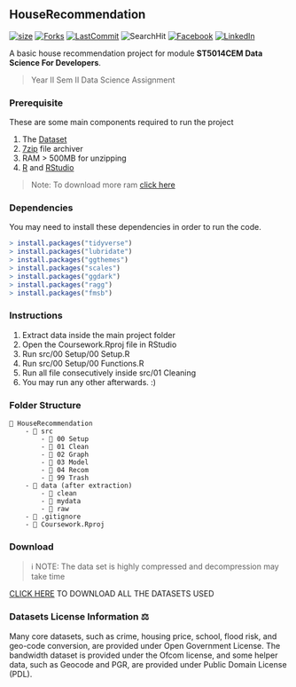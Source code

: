 ## HouseRecommendation
[![size][size-shield]][size-url]
[![Forks][forks-shield]][forks-url]
[![LastCommit][lastCommit-shield]][size-url]
![SearchHit][hits-shield]
[![Facebook][facebook-shield]][facebook-url]
[![LinkedIn][linkedin-shield]][linkedin-url]

A basic house recommendation project for module **ST5014CEM Data Science For Developers**. 
>Year II Sem II Data Science Assignment

### Prerequisite
These are some main components required to run the project
1. The <a href="#download">Dataset</a>
2. [7zip](https://www.7-zip.org/download.html) file archiver
3. RAM > 500MB for unzipping
4. [R](https://cran.r-project.org/bin/) and [RStudio](https://www.rstudio.com/products/rstudio/download/)
> Note: To download more ram [click here](https://downloadmoreram.com/)
### Dependencies
You may need to install these dependencies in order to run the code.
```R
> install.packages("tidyverse")
> install.packages("lubridate")
> install.packages("ggthemes")
> install.packages("scales")
> install.packages("ggdark")
> install.packages("ragg")
> install.packages("fmsb")
```

### Instructions

1. Extract data inside the main project folder
2. Open the Coursework.Rproj file in RStudio
3. Run src/00 Setup/00 Setup.R
4. Run src/00 Setup/00 Functions.R
5. Run all file consecutively inside src/01 Cleaning
6. You may run any other afterwards. :)

### Folder Structure
```
📁 HouseRecommendation
    - 📁 src
        - 📁 00 Setup
        - 📁 01 Clean
        - 📁 02 Graph
        - 📁 03 Model
        - 📁 04 Recom
        - 📁 99 Trash
    - 📁 data (after extraction)
        - 📁 clean
        - 📁 mydata
        - 📁 raw
    - 📄 .gitignore
    - 📄 Coursework.Rproj
```    

### Download
>ℹ NOTE: The data set is highly compressed and decompression may take time

[CLICK HERE](https://drive.google.com/file/d/1kRCReWPzumwDvF_0CjbLo4wFVitGrPvY/view?usp=sharing) TO DOWNLOAD ALL THE DATASETS USED

### Datasets License Information ⚖
Many core datasets, such as crime, housing price, school, flood risk, and geo-code conversion, are 
provided under Open Government License. The bandwidth dataset is provided under the Ofcom 
license, and some helper data, such as Geocode and PGR, are provided under Public Domain 
License (PDL).

<!--- IGNORE THESE ---->
[size-shield]:https://img.shields.io/github/repo-size/Anurag-Bharati/HouseRecommendation?style=for-the-badge
[size-url]: https://github.com/Anurag-Bharati/Park-And-Pee
[forks-shield]: https://img.shields.io/github/forks/Anurag-Bharati/HouseRecommendation?style=for-the-badge
[forks-url]: https://github.com/Anurag-Bharati/HouseRecommendation/network/members
[size-shield]:https://img.shields.io/github/repo-size/anurag-bharati/HouseRecommendation?style=for-the-badge
[size-url]: https://github.com/Anurag-Bharati/HouseRecommendation
[lastCommit-shield]:https://img.shields.io/github/last-commit/anurag-bharati/HouseRecommendation?style=for-the-badge
[linkedin-shield]: https://img.shields.io/badge/-LinkedIn-black.svg?style=for-the-badge&logo=linkedin&colorB=555
[linkedin-url]: https://www.linkedin.com/in/anurag-bharati-5abb6820a/
[facebook-shield]:https://img.shields.io/badge/Facebook-Anurag-blue?style=for-the-badge
[facebook-url]:https://www.facebook.com/frost.king.1042
[hits-shield]:https://img.shields.io/github/search/anurag-bharati/HouseRecommendation/all?color=green&label=repo%20hits&style=for-the-badge




